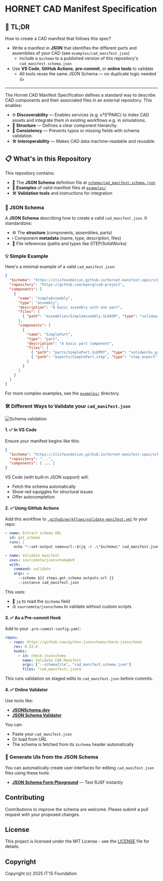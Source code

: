 # HORNET CAD Manifest Specification

## 🔗 TL;DR

How to create a CAD manifest that follows this spec?

* Write a manifest in **JSON** that identifies the different parts and assemblies of your CAD (see `examples/cad_manifest.json`)
  * include a `$schema` to a published version of this repository's `cad_manifest.schema.json`
* Use **VS Code**, **GitHub Actions**, **pre‑commit**, or **online tools** to validate
  * All tools reuse the same JSON Schema — no duplicate logic needed 👍


---

The Hornet CAD Manifest Specification defines a standard way to describe CAD components and their associated files in an external repository. This enables:

* 🌐 **Discoverability** — Enables services (e.g. o²S²PARC) to index CAD assets and integrate them in existing workflows e.g. in simulations.
* 📂 **Structure** — Defines a clear component hierarchy.
* 💾 **Consistency** — Prevents typos or missing fields with schema validation.
* 🛠️ **Interoperability** — Makes CAD data machine-readable and reusable.

## 📋 What's in this Repository

This repository contains:

* 🧩 The **JSON Schema** definition file at [`schema/cad_manifest.schema.json`](schema/cad_manifest.schema.json)
* 📝 **Examples** of valid manifest files at [`examples/`](examples/)
* 🛠️ **Validation tools** and instructions for integration


### 🧩 JSON Schema

A **JSON Schema** describing how to create a valid `cad_manifest.json`.
It standardizes:

* ⚙️ The **structure** (components, assemblies, parts)
* ℹ️ Component **metadata** (name, type, description, files)
* 🧰 File references (paths and types like STEP/SolidWorks)


### 💡 Simple Example

Here's a minimal example of a valid `cad_manifest.json`:

```json
{
  "$schema": "https://itisfoundation.github.io/hornet-manifest-spec/schema/cad_manifest.schema.json",
  "repository": "https://github.com/myorg/cad-project",
  "components": [
    {
      "name": "SimpleAssembly",
      "type": "assembly",
      "description": "A basic assembly with one part",
      "files": [
        { "path": "assemblies/SimpleAssembly.SLDASM", "type": "solidworks_assembly" }
      ],
      "components": [
        {
          "name": "SimplePart",
          "type": "part",
          "description": "A basic part component",
          "files": [
            { "path": "parts/SimplePart.SLDPRT", "type": "solidworks_part" },
            { "path": "exports/SimplePart.step", "type": "step_export" }
          ]
        }
      ]
    }
  ]
}
```

For more complex examples, see the [`examples/`](examples/) directory.


### 🛠️ Different Ways to Validate your `cad_manifest.json`

![Schema validation](https://json-schema.org/img/json_schema.svg)

#### 1. ✅ In VS Code

Ensure your manifest begins like this:

```json
{
  "$schema": "https://itisfoundation.github.io/hornet-manifest-spec/schema/cad_manifest.schema.json",
  "repository": "...",
  "components": [ ... ]
}
```

VS Code (with built‑in JSON support) will:

* Fetch the schema automatically
* Show red squiggles for structural issues
* Offer autocompletion


#### 2. ✅ Using GitHub Actions

Add this workflow to [`.github/workflows/validate-manifest.yml`](.github/workflows/validate-manifest.yml) to your repo:

```yaml
- name: Extract schema URL
  id: get_schema
  runs: |
    echo "::set-output name=url::$(jq -r .\"$schema\" cad_manifest.json)"

- name: Validate manifest
  uses: sourcemeta/jsonschema@v9
  with:
    command: validate
    args: >
      --schema ${{ steps.get_schema.outputs.url }}
      --instance cad_manifest.json
```

This uses:

* 🐳 `jq` to read the `$schema` field
* ⚖️ `sourcemeta/jsonschema` to validate without custom scripts


#### 3. ✅ As a Pre-commit Hook

Add to your `.pre-commit-config.yaml`:

```yaml
repos:
  - repo: https://github.com/python-jsonschema/check-jsonschema
    rev: 0.33.0
    hooks:
      - id: check-jsonschema
        name: Validate CAD Manifest
        args: ["--schemafile", "cad_manifest.schema.json"]
        files: ^cad_manifest\.json$
```

This runs validation on staged edits to `cad_manifest.json` before commits.


#### 4. ✅ Online Validator

Use tools like:

* [**JSONSchema.dev**](https://jsonschema.dev/)
* [**JSON Schema Validator**](https://www.jsonschemavalidator.net/)

You can:

* Paste your `cad_manifest.json`
* Or load from URL
* The schema is fetched from its `$schema` header automatically


### 🎨 Generate UIs from the JSON Schema

You can automatically create user interfaces for editing `cad_manifest.json` files using these tools:

* **[JSON Schema Form Playground](https://rjsf-team.github.io/react-jsonschema-form/)** — Test RJSF instantly



## Contributing

Contributions to improve the schema are welcome. Please submit a pull request with your proposed changes.

## License

This project is licensed under the MIT License - see the [LICENSE](LICENSE) file for details.

## Copyright

Copyright (c) 2025 IT'IS Foundation
